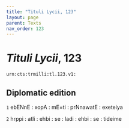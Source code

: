 ```yaml
---
title: "Tituli Lycii, 123"
layout: page
parent: Texts
nav_order: 123
---
```




# *Tituli Lycii*, 123




`urn:cts:trmilli:tl.123.v1:`

## Diplomatic edition
`1` ebENnE : xopA : mE=ti : prNnawatE : exeteiya

`2` hrppi : atli : ehbi : se : ladi : ehbi : se : tideime